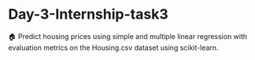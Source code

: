 # Day-3-Internship-task3
 🏠 Predict housing prices using simple and multiple linear regression with evaluation metrics on the Housing.csv dataset using scikit-learn.
